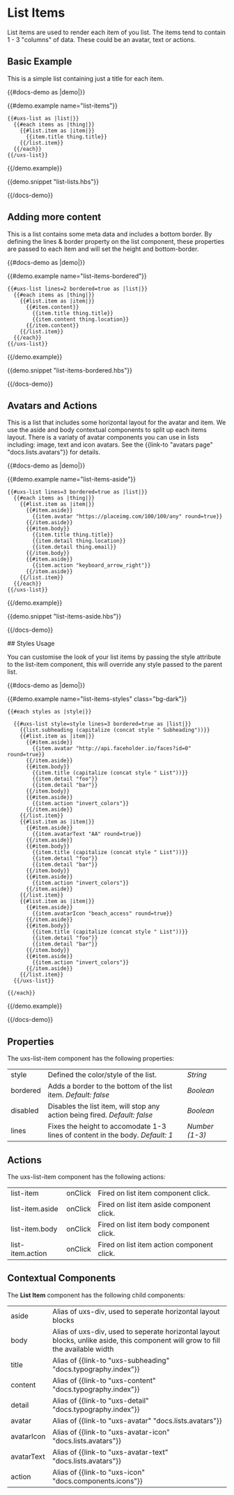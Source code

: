 # List Items

List items are used to render each item of you list. The items tend to contain 1 - 3 "columns" of data. These could be an avatar, text or actions.

## Basic Example

This is a simple list containing just a title for each item.

{{#docs-demo as |demo|}}

  {{#demo.example name="list-items"}}

    {{#uxs-list as |list|}}
      {{#each items as |thing|}}
        {{#list.item as |item|}}
          {{item.title thing.title}}
        {{/list.item}}
      {{/each}}
    {{/uxs-list}}

  {{/demo.example}}

  {{demo.snippet "list-lists.hbs"}}

{{/docs-demo}}

## Adding more content

This is a list contains some meta data and includes a bottom border. By defining the lines & border property on the list component, these properties are passed to each item and will set the height and bottom-border.

{{#docs-demo as |demo|}}

  {{#demo.example name="list-items-bordered"}}

    {{#uxs-list lines=2 bordered=true as |list|}}
      {{#each items as |thing|}}
        {{#list.item as |item|}}
          {{#item.content}}
            {{item.title thing.title}}
            {{item.content thing.location}}
          {{/item.content}}
        {{/list.item}}
      {{/each}}
    {{/uxs-list}}

  {{/demo.example}}

  {{demo.snippet "list-items-bordered.hbs"}}

{{/docs-demo}}

## Avatars and Actions

This is a list that includes some horizontal layout for the avatar and item. We use the aside and body contextual components to split up each items layout.
There is a variaty of avatar components you can use in lists including: image, text and icon avatars. See the {{link-to "avatars page" "docs.lists.avatars"}} for details.

{{#docs-demo as |demo|}}

  {{#demo.example name="list-items-aside"}}

    {{#uxs-list lines=3 bordered=true as |list|}}
      {{#each items as |thing|}}
        {{#list.item as |item|}}
          {{#item.aside}}
            {{item.avatar "https://placeimg.com/100/100/any" round=true}}
          {{/item.aside}}
          {{#item.body}}
            {{item.title thing.title}}
            {{item.detail thing.location}}
            {{item.detail thing.email}}
          {{/item.body}}
          {{#item.aside}}
            {{item.action "keyboard_arrow_right"}}
          {{/item.aside}}
        {{/list.item}}
      {{/each}}
    {{/uxs-list}}

  {{/demo.example}}

  {{demo.snippet "list-items-aside.hbs"}}

{{/docs-demo}}

\## Styles Usage

You can customise the look of your list items by passing the style attribute to the list-item component, this will override any style passed to the parent list.

{{#docs-demo as |demo|}}

  {{#demo.example name="list-items-styles" class="bg-dark"}}

    {{#each styles as |style|}}

      {{#uxs-list style=style lines=3 bordered=true as |list|}}
        {{list.subheading (capitalize (concat style " Subheading"))}}
        {{#list.item as |item|}}
          {{#item.aside}}
            {{item.avatar "http://api.faceholder.io/faces?id=0" round=true}}
          {{/item.aside}}
          {{#item.body}}
            {{item.title (capitalize (concat style " List"))}}
            {{item.detail "foo"}}
            {{item.detail "bar"}}
          {{/item.body}}
          {{#item.aside}}
            {{item.action "invert_colors"}}
          {{/item.aside}}
        {{/list.item}}
        {{#list.item as |item|}}
          {{#item.aside}}
            {{item.avatarText "AA" round=true}}
          {{/item.aside}}
          {{#item.body}}
            {{item.title (capitalize (concat style " List"))}}
            {{item.detail "foo"}}
            {{item.detail "bar"}}
          {{/item.body}}
          {{#item.aside}}
            {{item.action "invert_colors"}}
          {{/item.aside}}
        {{/list.item}}
        {{#list.item as |item|}}
          {{#item.aside}}
            {{item.avatarIcon "beach_access" round=true}}
          {{/item.aside}}
          {{#item.body}}
            {{item.title (capitalize (concat style " List"))}}
            {{item.detail "foo"}}
            {{item.detail "bar"}}
          {{/item.body}}
          {{#item.aside}}
            {{item.action "invert_colors"}}
          {{/item.aside}}
        {{/list.item}}
      {{/uxs-list}}

    {{/each}}

  {{/demo.example}}

{{/docs-demo}}

## Properties

The uxs-list-item component has the following properties:

<table class="docs-args-table">
  <tr>
    <td>style</td>
    <td>Defined the color/style of the list.</td>
    <td><em>String</em></td>
  </tr>
  <tr>
    <td>bordered</td>
    <td>Adds a border to the bottom of the list item. <em>Default: false</em></td>
    <td><em>Boolean</em></td>
  </tr>
  <tr>
    <td>disabled</td>
    <td>Disables the list item, will stop any action being fired. <em>Default: false</em></td>
    <td><em>Boolean</em></td>
  </tr>
  <tr>
    <td>lines</td>
    <td>Fixes the height to accomodate 1-3 lines of content in the body. <em>Default: 1</em></td>
    <td><em>Number (1-3)</em></td>
  </tr>
</table>

## Actions

The uxs-list-item component has the following actions:

<table class="docs-args-table">
  <tr>
    <td>list-item</td>
    <td>onClick</td>
    <td>Fired on list item component click.</td>
  </tr>
  <tr>
    <td>list-item.aside</td>
    <td>onClick</td>
    <td>Fired on list item aside component click.</td>
  </tr>
  <tr>
    <td>list-item.body</td>
    <td>onClick</td>
    <td>Fired on list item body component click.</td>
  </tr>
  <tr>
    <td>list-item.action</td>
    <td>onClick</td>
    <td>Fired on list item action component click.</td>
  </tr>
</table>

## Contextual Components

The <b>List Item</b> component has the following child components:

<table class="docs-args-table">
  <tr>
    <td>aside</td>
    <td>Alias of uxs-div, used to seperate horizontal layout blocks</td>
  </tr>
  <tr>
    <td>body</td>
    <td>Alias of uxs-div, used to seperate horizontal layout blocks, unlike aside, this component will grow to fill the available width</td>
  </tr>
  <tr>
    <td>title</td>
    <td>Alias of {{link-to "uxs-subheading" "docs.typography.index"}}</td>
  </tr>
  <tr>
    <td>content</td>
    <td>Alias of {{link-to "uxs-content" "docs.typography.index"}}</td>
  </tr>
  <tr>
    <td>detail</td>
    <td>Alias of {{link-to "uxs-detail" "docs.typography.index"}}</td>
  </tr>
  <tr>
    <td>avatar</td>
    <td>Alias of {{link-to "uxs-avatar" "docs.lists.avatars"}}</td>
  </tr>
  <tr>
    <td>avatarIcon</td>
    <td>Alias of {{link-to "uxs-avatar-icon" "docs.lists.avatars"}}</td>
  </tr>
  <tr>
    <td>avatarText</td>
    <td>Alias of {{link-to "uxs-avatar-text" "docs.lists.avatars"}}</td>
  </tr>
  <tr>
    <td>action</td>
    <td>Alias of {{link-to "uxs-icon" "docs.components.icons"}}</td>
  </tr>
</table>
